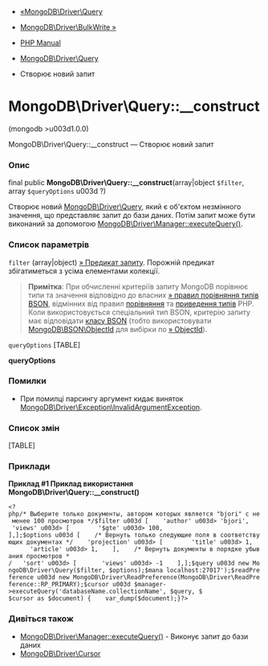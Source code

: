 - [«MongoDB\Driver\Query](class.mongodb-driver-query.md)
- [MongoDB\Driver\BulkWrite »](class.mongodb-driver-bulkwrite.md)

- [PHP Manual](index.md)
- [MongoDB\Driver\Query](class.mongodb-driver-query.md)
- Створює новий запит

# MongoDB\Driver\Query::\_\_construct

(mongodb \>u003d1.0.0)

MongoDB\Driver\Query::\_\_construct — Створює новий запит

### Опис

final public **MongoDB\Driver\Query::\_\_construct**(array\|object
`$filter`, array `$queryOptions` u003d ?)

Створює новий [MongoDB\Driver\Query](class.mongodb-driver-query.md),
який є об'єктом незмінного значення, що представляє запит
до бази даних. Потім запит може бути виконаний за допомогою
[MongoDB\Driver\Manager::executeQuery()](mongodb-driver-manager.executequery.md).

### Список параметрів

`filter` (array\|object)
[» Предикат
запиту](https://www.mongodb.com/docs/manual/tutorial/query-documents/).
Порожній предикат збігатиметься з усіма елементами колекції.

> **Примітка**: При обчисленні критеріїв запиту MongoDB порівнює
> типи та значення відповідно до власних [» правил порівняння
> типів
> BSON](https://www.mongodb.com/docs/manual/reference/bson-type-comparison-order/),
> відмінних від правил [порівняння](types.comparisons.md) та [приведення
> типів](language.types.type-juggling.md) PHP. Коли використовується
> спеціальний тип BSON, критерію запиту має відповідати [класу
> BSON](book.bson.md) (тобто використовувати
> [MongoDB\BSON\ObjectId](class.mongodb-bson-objectid.md) для вибірки
> по
> [» ObjectId](https://www.mongodb.com/docs/manual/reference/bson-types/#objectid)).

`queryOptions`
[TABLE]

**queryOptions**

### Помилки

- При помилці парсингу аргумент кидає виняток
[MongoDB\Driver\Exception\InvalidArgumentException](class.mongodb-driver-exception-invalidargumentexception.md).

### Список змін

[TABLE]

### Приклади

**Приклад #1 Приклад використання
**MongoDB\Driver\Query::\_\_construct()****

` <?php/* Выберите только документы, автором которых является "bjori" с не менее 100 просмотров */$filter u003d [    'author' u003d> 'bjori',    'views' u003d> [        '$gte' u003d> 100, ],];$options u003d [    /* Вернуть только следующие поля в соответствующих документах */    'projection' u003d> [        'title' u003d> 1,        'article' u003d> 1,    ],    /* Вернуть документы в порядке убывания просмотров * /   'sort' u003d> [       'views' u003d> -1    ],];$query u003d new MongoDB\Driver\Query($filter, $options);$mana localhost:27017');$readPreference u003d new MongoDB\Driver\ReadPreference(MongoDB\Driver\ReadPreference::RP_PRIMARY);$cursor u003d $manager->executeQuery('databaseName.collectionName', $query, $ $cursor as $document) {    var_dump($document);}?> `

### Дивіться також

- [MongoDB\Driver\Manager::executeQuery()](mongodb-driver-manager.executequery.md) -
Виконує запит до бази даних
- [MongoDB\Driver\Cursor](class.mongodb-driver-cursor.md)
